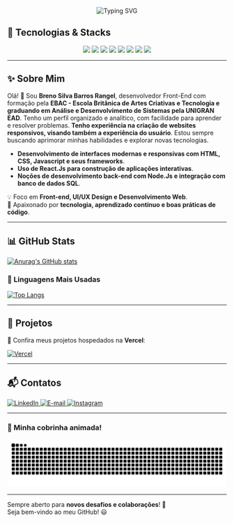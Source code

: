 <p align="center">
  <img src="https://readme-typing-svg.herokuapp.com?font=Fira+Code&weight=700&size=22&pause=1000&color=800080&center=true&width=435&lines=%F0%9F%9A%80+Bem-vindo+ao+meu+GitHub!" alt="Typing SVG" />
</p>

## 🔧 Tecnologias & Stacks  
<p align="center">
  <img src="https://cdn.jsdelivr.net/gh/devicons/devicon/icons/html5/html5-original.svg" width="50px" />  
  <img src="https://cdn.jsdelivr.net/gh/devicons/devicon/icons/css3/css3-original.svg" width="50px" />  
  <img src="https://cdn.jsdelivr.net/gh/devicons/devicon/icons/javascript/javascript-original.svg" width="50px" />  
  <img src="https://cdn.jsdelivr.net/gh/devicons/devicon/icons/react/react-original.svg" width="50px" />  
  <img src="https://cdn.jsdelivr.net/gh/devicons/devicon/icons/typescript/typescript-original.svg" width="50px" />  
  <img src="https://cdn.jsdelivr.net/gh/devicons/devicon/icons/sass/sass-original.svg" width="50px" />  
  <img src="https://cdn.jsdelivr.net/gh/devicons/devicon/icons/nodejs/nodejs-original.svg" width="50px" />  
  <img src="https://cdn.jsdelivr.net/gh/devicons/devicon/icons/figma/figma-original.svg" width="50px" />  
</p>


---

## ✨ Sobre Mim  
Olá! 👋 Sou **Breno Silva Barros Rangel**, desenvolvedor Front-End com formação pela **EBAC - Escola Britânica de Artes Criativas e Tecnologia e graduando em Análise e Desenvolvimento de Sistemas pela UNIGRAN EAD**. Tenho um perfil organizado e analítico, com facilidade para aprender e resolver problemas.
**Tenho experiência na criação de websites responsivos, visando também a experiência do usuário**. Estou sempre buscando aprimorar minhas habilidades e explorar novas tecnologias.
 - **Desenvolvimento de interfaces modernas e responsivas com HTML, CSS, Javascript e seus frameworks**.
 - **Uso de React.Js para construção de aplicações interativas**.
 - **Noções de desenvolvimento back-end com Node.Js e integração com banco de dados SQL**.

💡 Foco em **Front-end, UI/UX Design e Desenvolvimento Web**.   
🎯 Apaixonado por **tecnologia, aprendizado contínuo e boas práticas de código**.  

---

## 📊 GitHub Stats  
[![Anurag's GitHub stats](https://github-readme-stats.vercel.app/api?username=Oberon-23&show_icons=true&title_color=800080&text_color=800080&icon_color=800080&bg_color=000000&hide_border=true)](https://github.com/Oberon-23/github-readme-stats)

### 🚀 Linguagens Mais Usadas  
[![Top Langs](https://github-readme-stats.vercel.app/api/top-langs/?username=Oberon-23&layout=compact&title_color=800080&text_color=800080&icon_color=800080&bg_color=000000&hide_border=true)](https://github.com/anuraghazra/github-readme-stats)

---

## 🚀 Projetos  
🔗 Confira meus projetos hospedados na **Vercel**:

[![Vercel](https://img.shields.io/badge/-Vercel-000000?style=for-the-badge&logo=vercel&logoColor=800080)](https://vercel.com/oberon-23s-projects)  

---
## 📬 Contatos  

<p>
  <a href="https://www.linkedin.com/in/brenosilvarangel/">
    <img src="https://img.shields.io/badge/LinkedIn-000000?style=for-the-badge&logo=linkedin&logoColor=800080" alt="LinkedIn">
  </a>
  <a href="mailto:brenoosbr@outlook.com">
    <img src="https://img.shields.io/badge/Email-000000?style=for-the-badge&logo=Outlook&logoColor=800080" alt="E-mail">
  </a>
  <a href="https://www.instagram.com/breno.sbr/">
    <img src="https://img.shields.io/badge/Instagram-000000?style=for-the-badge&logo=Instagram&logoColor=800080" alt="Instagram">
  </a>
</p>


---

### 🐍 Minha cobrinha animada!
<p align="center">
  <img src="https://raw.githubusercontent.com/Oberon-23/Oberon-23/output/github-contribution-grid-snake-dark.svg" alt="Snake animation" />
</p>

---

Sempre aberto para **novos desafios e colaborações**! 🚀  
Seja bem-vindo ao meu GitHub! 😃  
